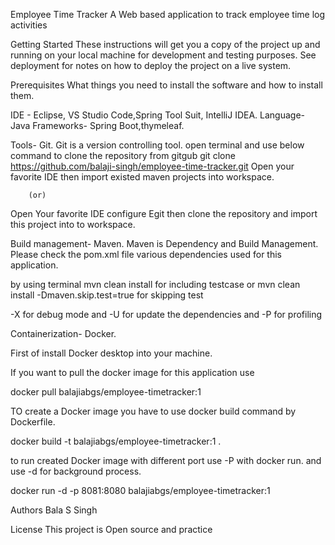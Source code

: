 Employee Time Tracker
A Web based application to track employee time log activities

Getting Started
These instructions will get you a copy of the project up and running on your local machine for development and testing purposes.
See deployment for notes on how to deploy the project on a live system.

Prerequisites
What things you need to install the software and how to install them.

IDE - Eclipse, VS Studio Code,Spring Tool Suit, IntelliJ IDEA.
Language- Java
Frameworks- Spring Boot,thymeleaf.

Tools- Git.
Git is a version controlling tool.
open terminal and use below  command to clone the repository from gitgub
git clone https://github.com/balaji-singh/employee-time-tracker.git
Open your favorite IDE then import existed maven projects into workspace.

        (or)

Open Your favorite IDE configure Egit then clone the repository and import this project into to workspace.


Build management- Maven.
Maven is  Dependency and Build Management.
Please check the pom.xml file various dependencies used for this application.

by using terminal mvn clean install for including testcase or mvn clean install -Dmaven.skip.test=true for skipping test

-X for debug mode and -U for update the dependencies and -P for profiling

Containerization- Docker.

First of install Docker desktop into your machine.

If you want to pull the docker image for this application use

docker pull balajiabgs/employee-timetracker:1

TO create a Docker image you have to use docker build command by Dockerfile.

docker build -t balajiabgs/employee-timetracker:1 .

to run created Docker image with different port use -P with docker run.
and use -d for background process.

docker run -d  -p 8081:8080 balajiabgs/employee-timetracker:1


Authors
Bala S Singh

License
This project is Open source and practice

